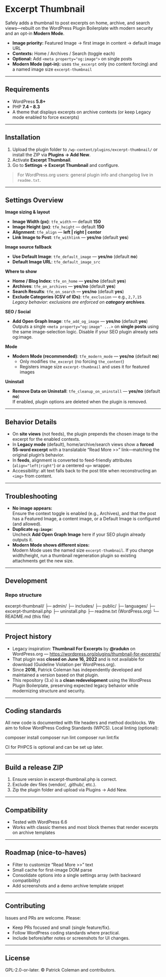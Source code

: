 # Excerpt Thumbnail

Safely adds a thumbnail to post excerpts on home, archive, and search views—rebuilt on the WordPress Plugin Boilerplate with modern security and an opt-in **Modern Mode**.

- **Image priority:** Featured Image → first image in content → default image URL  
- **Contexts:** Home / Archives / Search (toggle each)  
- **Optional:** Add `<meta property="og:image">` on single posts  
- **Modern Mode (opt-in):** uses `the_excerpt` only (no content forcing) and a named image size `excerpt-thumbnail`

---

## Requirements

- WordPress **5.8+**  
- PHP **7.4 – 8.3**  
- A theme that displays excerpts on archive contexts (or keep Legacy mode enabled to force excerpts)

---

## Installation

1. Upload the plugin folder to `/wp-content/plugins/excerpt-thumbnail/` or install the ZIP via **Plugins → Add New**.
2. Activate **Excerpt Thumbnail**.
3. Go to **Settings → Excerpt Thumbnail** and configure.

> For WordPress.org users: general plugin info and changelog live in `readme.txt`.

---

## Settings Overview

**Image sizing & layout**
- **Image Width (px)**: `tfe_width` — default **150**
- **Image Height (px)**: `tfe_height` — default **150**
- **Alignment**: `tfe_align` — **left | right | center**
- **Link Image to Post**: `tfe_withlink` — **yes/no** (default **yes**)

**Image source fallback**
- **Use Default Image**: `tfe_default_image` — **yes/no** (default **no**)
- **Default Image URL**: `tfe_default_image_src`

**Where to show**
- **Home / Blog Index**: `tfe_on_home` — **yes/no** (default **yes**)
- **Archives**: `tfe_on_archives` — **yes/no** (default **yes**)
- **Search Results**: `tfe_on_search` — **yes/no** (default **yes**)
- **Exclude Categories (CSV of IDs)**: `tfe_exclusion` — e.g., `2,7,15`  
  _Legacy behavior: exclusions are enforced on **category archives**._

**SEO / Social**
- **Add Open Graph Image**: `tfe_add_og_image` — **yes/no** (default **yes**)  
  Outputs a single `<meta property="og:image" ...>` on **single posts** using the same image-selection logic. Disable if your SEO plugin already sets og:image.

**Mode**
- **Modern Mode (recommended)**: `tfe_modern_mode` — **yes/no** (default **no**)  
  - Only modifies `the_excerpt` (no forcing `the_content`)  
  - Registers image size `excerpt-thumbnail` and uses it for featured images

**Uninstall**
- **Remove Data on Uninstall**: `tfe_cleanup_on_uninstall` — **yes/no** (default **no**)  
  If enabled, plugin options are deleted when the plugin is removed.

---

## Behavior Details

- On **site views** (not feeds), the plugin prepends the chosen image to the excerpt for the enabled contexts.
- In **Legacy mode** (default), home/archive/search views show a **forced 55-word excerpt** with a translatable “Read More >>” link—matching the original plugin’s behavior.
- In **feeds**, alignment is converted to feed-friendly attributes (`align="left|right"`) or a centered `<p>` wrapper.
- Accessibility: alt text falls back to the post title when reconstructing an `<img>` from content.

---

## Troubleshooting

- **No image appears:**  
  Ensure the context toggle is enabled (e.g., Archives), and that the post has a Featured Image, a content image, or a Default Image is configured (and allowed).
- **Duplicate `og:image`:**  
  Uncheck **Add Open Graph Image** here if your SEO plugin already outputs it.
- **Modern Mode shows different sizes:**  
  Modern Mode uses the named size `excerpt-thumbnail`. If you change width/height, run a thumbnail regeneration plugin so existing attachments get the new size.

---

## Development

### Repo structure
excerpt-thumbnail/
  ├─ admin/
  ├─ includes/
  ├─ public/
  ├─ languages/
  ├─ excerpt-thumbnail.php
  ├─ uninstall.php
  ├─ readme.txt     (WordPress.org)
└─ README.md      (this file)

---

## Project history

- Legacy inspiration: **Thumbnail For Excerpts** by **@radukn** on WordPress.org — https://wordpress.org/plugins/thumbnail-for-excerpts/
- That plugin was **closed on June 16, 2022** and is not available for download (Guideline Violation per WordPress.org).
- Since **2016**, Patrick Coleman has independently developed and maintained a version based on that plugin.
- This repository (3.x) is a **clean redevelopment** using the WordPress Plugin Boilerplate, preserving expected legacy behavior while modernizing structure and security.

---

## Coding standards

All new code is documented with file headers and method docblocks. We aim to follow WordPress Coding Standards (WPCS). Local linting (optional):

composer install
composer run lint
composer run lint:fix

CI for PHPCS is optional and can be set up later.

---

## Build a release ZIP

1. Ensure version in excerpt-thumbnail.php is correct.
2. Exclude dev files (vendor/, .github/, etc.).
3. Zip the plugin folder and upload via Plugins → Add New.

---

## Compatibility

- Tested with WordPress 6.6
- Works with classic themes and most block themes that render excerpts on archive templates

---

## Roadmap (nice-to-haves)

- Filter to customize “Read More >>” text
- Small cache for first-image DOM parse
- Consolidate options into a single settings array (with backward compatibility)
- Add screenshots and a demo archive template snippet

---

## Contributing

Issues and PRs are welcome. Please:
- Keep PRs focused and small (single feature/fix).
- Follow WordPress coding standards where practical.
- Include before/after notes or screenshots for UI changes.

---

## License

GPL-2.0-or-later. © Patrick Coleman and contributors.
